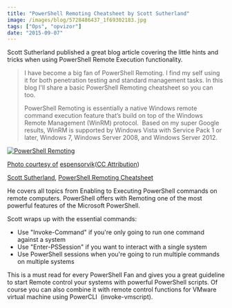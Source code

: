 ```yaml
---
title: "PowerShell Remoting Cheatsheet by Scott Sutherland"
image: /images/blog/5728486437_1f69302183.jpg
tags: ["Ops", "opvizor"]
date: "2015-09-07"
---
```


Scott Sutherland published a great blog article covering the little hints and tricks when using PowerShell Remote Execution functionality. 

> I have become a big fan of PowerShell Remoting. I find my self using it for both penetration testing and standard management tasks. In this blog I'll share a basic PowerShell Remoting cheatsheet so you can too. 
> 
> PowerShell Remoting is essentially a native Windows remote command execution feature that’s build on top of the Windows Remote Management (WinRM) protocol.  Based on my super Google results, WinRM is supported by Windows Vista with Service Pack 1 or later, Windows 7, Windows Server 2008, and Windows Server 2012.

[![PowerShell Remoting](/images/blog/5728486437_1f69302183.jpg)](https://blog.netspi.com/powershell-remoting-cheatsheet/)

[](https://blog.netspi.com/powershell-remoting-cheatsheet/)

[Photo courtesy of](https://blog.netspi.com/powershell-remoting-cheatsheet/) [espensorvik](https://www.flickr.com/photos/28478778@N05/5728486437/)([CC Attribution](http://creativecommons.org/licenses/by/3.0/))

[Scott Sutherland](http://www.twitter.com/@_nullbind "Scott Sutherland"), [PowerShell Remoting Cheatsheet](https://blog.netspi.com/powershell-remoting-cheatsheet/ "PowerShell Remoting Cheatsheet")

He covers all topics from Enabling to Executing PowerShell commands on remote computers. PowerShell offers with Remoting one of the most powerful features of the Microsoft PowerShell. 

Scott wraps up with the essential commands:

- Use "Invoke-Command" if you're only going to run one command against a system
- Use "Enter-PSSession" if you want to interact with a single system
- Use PowerShell sessions when you're going to run multiple commands on multiple systems

This is a must read for every PowerShell Fan and gives you a great guideline to start Remote control your systems with powerful PowerShell scripts. Of course you can also combine it with remote control functions for VMware virtual machine using PowerCLI  (invoke-vmscript).
